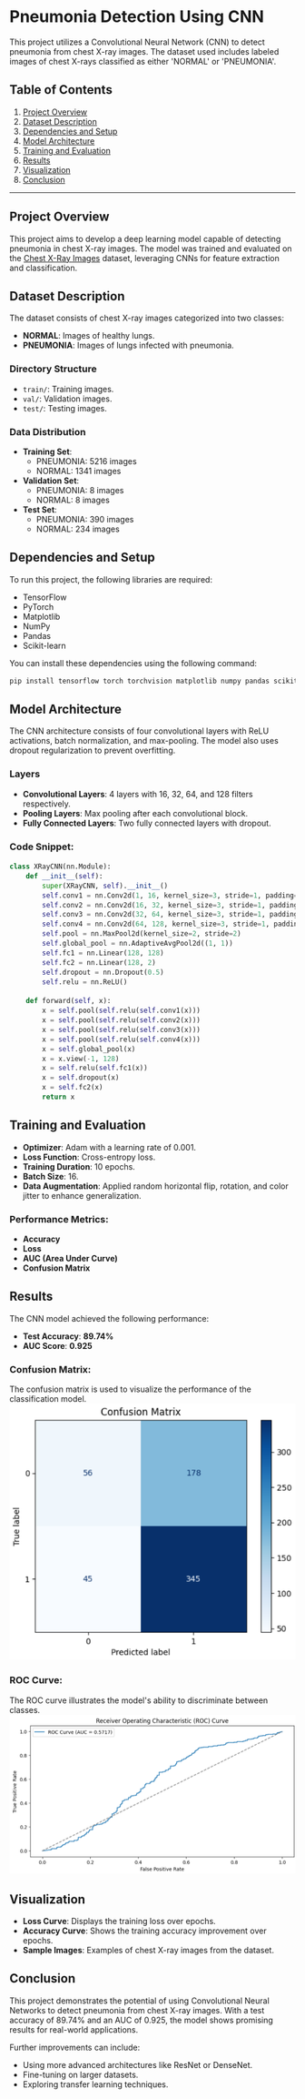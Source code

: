 
# Pneumonia Detection Using CNN

This project utilizes a Convolutional Neural Network (CNN) to detect pneumonia from chest X-ray images. The dataset used includes labeled images of chest X-rays classified as either 'NORMAL' or 'PNEUMONIA'.

## Table of Contents
1. [Project Overview](#project-overview)
2. [Dataset Description](#dataset-description)
3. [Dependencies and Setup](#dependencies-and-setup)
4. [Model Architecture](#model-architecture)
5. [Training and Evaluation](#training-and-evaluation)
6. [Results](#results)
7. [Visualization](#visualization)
8. [Conclusion](#conclusion)

---

## Project Overview
This project aims to develop a deep learning model capable of detecting pneumonia in chest X-ray images. The model was trained and evaluated on the [Chest X-Ray Images](https://www.kaggle.com/code/homayoonkhadivi/medical-diagnosis-with-cnn-transfer-learning/input) dataset, leveraging CNNs for feature extraction and classification.

## Dataset Description
The dataset consists of chest X-ray images categorized into two classes:
- **NORMAL**: Images of healthy lungs.
- **PNEUMONIA**: Images of lungs infected with pneumonia.

### Directory Structure
- `train/`: Training images.
- `val/`: Validation images.
- `test/`: Testing images.

### Data Distribution
- **Training Set**:
  - PNEUMONIA: 5216 images
  - NORMAL: 1341 images
- **Validation Set**:
  - PNEUMONIA: 8 images
  - NORMAL: 8 images
- **Test Set**:
  - PNEUMONIA: 390 images
  - NORMAL: 234 images

## Dependencies and Setup
To run this project, the following libraries are required:
- TensorFlow
- PyTorch
- Matplotlib
- NumPy
- Pandas
- Scikit-learn

You can install these dependencies using the following command:
```bash
pip install tensorflow torch torchvision matplotlib numpy pandas scikit-learn
```

## Model Architecture
The CNN architecture consists of four convolutional layers with ReLU activations, batch normalization, and max-pooling. The model also uses dropout regularization to prevent overfitting.

### Layers
- **Convolutional Layers**: 4 layers with 16, 32, 64, and 128 filters respectively.
- **Pooling Layers**: Max pooling after each convolutional block.
- **Fully Connected Layers**: Two fully connected layers with dropout.

### Code Snippet:
```python
class XRayCNN(nn.Module):
    def __init__(self):
        super(XRayCNN, self).__init__()
        self.conv1 = nn.Conv2d(1, 16, kernel_size=3, stride=1, padding=1)
        self.conv2 = nn.Conv2d(16, 32, kernel_size=3, stride=1, padding=1)
        self.conv3 = nn.Conv2d(32, 64, kernel_size=3, stride=1, padding=1)
        self.conv4 = nn.Conv2d(64, 128, kernel_size=3, stride=1, padding=1)
        self.pool = nn.MaxPool2d(kernel_size=2, stride=2)
        self.global_pool = nn.AdaptiveAvgPool2d((1, 1))
        self.fc1 = nn.Linear(128, 128)
        self.fc2 = nn.Linear(128, 2)
        self.dropout = nn.Dropout(0.5)
        self.relu = nn.ReLU()

    def forward(self, x):
        x = self.pool(self.relu(self.conv1(x)))
        x = self.pool(self.relu(self.conv2(x)))
        x = self.pool(self.relu(self.conv3(x)))
        x = self.pool(self.relu(self.conv4(x)))
        x = self.global_pool(x)
        x = x.view(-1, 128)
        x = self.relu(self.fc1(x))
        x = self.dropout(x)
        x = self.fc2(x)
        return x
```

## Training and Evaluation
- **Optimizer**: Adam with a learning rate of 0.001.
- **Loss Function**: Cross-entropy loss.
- **Training Duration**: 10 epochs.
- **Batch Size**: 16.
- **Data Augmentation**: Applied random horizontal flip, rotation, and color jitter to enhance generalization.

### Performance Metrics:
- **Accuracy**
- **Loss**
- **AUC (Area Under Curve)**
- **Confusion Matrix**

## Results
The CNN model achieved the following performance:
- **Test Accuracy**: **89.74%**
- **AUC Score**: **0.925**

### Confusion Matrix:
The confusion matrix is used to visualize the performance of the classification model.
![Confusion Matrix](confusion_matrix.png)

### ROC Curve:
The ROC curve illustrates the model's ability to discriminate between classes.
![ROC Curve](roc_curve.png)

## Visualization
- **Loss Curve**: Displays the training loss over epochs.
- **Accuracy Curve**: Shows the training accuracy improvement over epochs.
- **Sample Images**: Examples of chest X-ray images from the dataset.

## Conclusion
This project demonstrates the potential of using Convolutional Neural Networks to detect pneumonia from chest X-ray images. With a test accuracy of 89.74% and an AUC of 0.925, the model shows promising results for real-world applications.

Further improvements can include:
- Using more advanced architectures like ResNet or DenseNet.
- Fine-tuning on larger datasets.
- Exploring transfer learning techniques.
